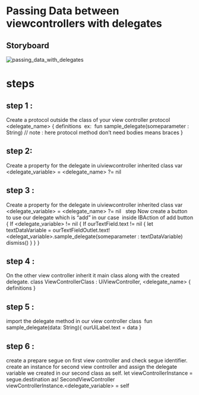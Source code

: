 # Passing Data between viewcontrollers with delegates

## Storyboard

![passing_data_with_delegates](https://user-images.githubusercontent.com/9798362/45141748-632ee180-b1d4-11e8-9935-9b6f7a7dbc91.png)

# steps

## step 1 :
Create a protocol outside the class of your view controller protocol <delegate_name> {
	definitions 	ex: 	fun sample_delegate(someparameter : String) // note : here protocol method don’t need bodies means braces
}  

## step 2:
Create a property for the delegate in uiviewcontroller inherited class var <delegate_variable> = <delegate_name> ?= nil  

## step 3 :
Create a property for the delegate in uiviewcontroller inherited class var <delegate_variable> = <delegate_name> ?= nil   step Now create a button to use our delegate which is “add” in our case 
inside IBAction of add button {
     If <delegate_variable> != nil {
          If ourTextField.text != nil {
               let textDataVariable = ourTextFieldOutlet.text!
               <delegat_variable>.sample_delegate(someparameter : textDataVariable)                                                                                       
                dismiss() } } }

## step 4 :
On the other view controller inherit it main class along with the created delegate.
      class ViewControllerClass : UiViewController, <delegate_name> { 	definitions }

## step 5 :
import the delegate method in our view controller class 
       fun sample_delegate(data: String){
         ourUiLabel.text = data
          } 

## step 6 : 
create a prepare segue on first view controller and check segue identifier. 
create an instance for second view controller and assign the delegate variable we created in our second class as self.
       let viewControllerInstance = segue.destination as! SecondViewController              
       viewControllerInstance.<delegate_variable> = self
 


